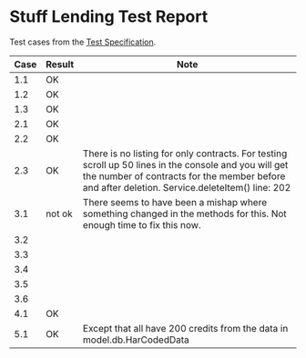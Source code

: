 # Stuff Lending Test Report

Test cases from the [Test Specification](/Test%20Specification.md).

|Case|Result|Note|
|----|------|----|
|1.1| OK | |
|1.2| OK | |
|1.3| OK | |
|2.1| OK | |
|2.2| OK | |
|2.3| OK | There is no listing for only contracts. For testing scroll up 50 lines in the console and you will get the number of contracts for the member before and after deletion.  Service.deleteItem() line: 202|
|3.1| not ok | There seems to have been a mishap where something changed in the methods for this. Not enough time to fix this now. |
|3.2| | |
|3.3| | |
|3.4| | |
|3.5| | |
|3.6| | |
|4.1| OK | |
|5.1| OK | Except that all have 200 credits from the data in model.db.HarCodedData|